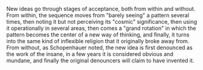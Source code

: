 New ideas go through stages of acceptance, both from within and without. 
From within, 
the sequence moves from "barely seeing" a pattern several times, 
then noting it but not perceiving its "cosmic" significance, 
then using it operationally in several areas, 
then comes a "grand rotation" in which the pattern becomes the center of a new way of thinking, 
and finally, 
it turns into the same kind of inflexible religion that it originally broke away from. 
From without, 
as Schopenhauer noted, 
the new idea is first denounced as the work of the insane, 
in a few years it is considered obvious and mundane, 
and finally the original denouncers will claim to have invented it.


